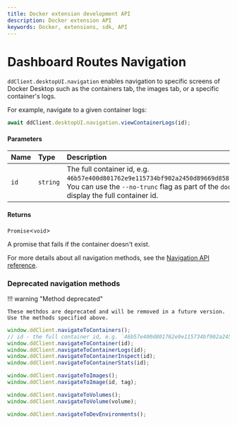 ```yaml
---
title: Docker extension development API
description: Docker extension API
keywords: Docker, extensions, sdk, API
---
```


# Dashboard Routes Navigation

`ddClient.desktopUI.navigation` enables navigation to specific screens of Docker Desktop such as the containers tab, the images tab, or a specific container's logs.

For example, navigate to a given container logs:

```typescript
await ddClient.desktopUI.navigation.viewContainerLogs(id);
```

#### Parameters

| Name | Type     | Description                                                                                                                                                                                            |
| :--- | :------- | :----------------------------------------------------------------------------------------------------------------------------------------------------------------------------------------------------- |
| `id` | `string` | The full container id, e.g. `46b57e400d801762e9e115734bf902a2450d89669d85881058a46136520aca28`. You can use the `--no-trunc` flag as part of the `docker ps` command to display the full container id. |

#### Returns

`Promise`<`void`\>

A promise that fails if the container doesn't exist.

For more details about all navigation methods, see the [Navigation API reference](reference/interfaces/NavigationIntents.md).

### Deprecated navigation methods

!!! warning "Method deprecated"

    These methdos are deprecated and will be removed in a future version. Use the methods specified above.

```typescript
window.ddClient.navigateToContainers();
// id - the full container id, e.g. `46b57e400d801762e9e115734bf902a2450d89669d85881058a46136520aca28`
window.ddClient.navigateToContainer(id);
window.ddClient.navigateToContainerLogs(id);
window.ddClient.navigateToContainerInspect(id);
window.ddClient.navigateToContainerStats(id);

window.ddClient.navigateToImages();
window.ddClient.navigateToImage(id, tag);

window.ddClient.navigateToVolumes();
window.ddClient.navigateToVolume(volume);

window.ddClient.navigateToDevEnvironments();
```
